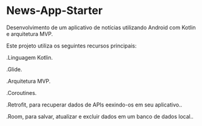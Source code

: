 # News-App-Starter
Desenvolvimento de um aplicativo de notícias utilizando Android com Kotlin e arquitetura MVP.


Este projeto utiliza os seguintes recursos principais:

.Linguagem Kotlin.

.Glide.

.Arquitetura MVP.

.Coroutines.

.Retrofit, para recuperar dados de APIs eexindo-os em seu aplicativo..

.Room, para salvar, atualizar e excluir dados em um banco de dados local..

